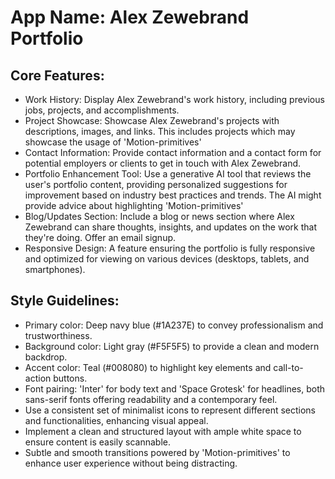# **App Name**: Alex Zewebrand Portfolio

## Core Features:

- Work History: Display Alex Zewebrand's work history, including previous jobs, projects, and accomplishments.
- Project Showcase: Showcase Alex Zewebrand's projects with descriptions, images, and links. This includes projects which may showcase the usage of 'Motion-primitives'
- Contact Information: Provide contact information and a contact form for potential employers or clients to get in touch with Alex Zewebrand.
- Portfolio Enhancement Tool: Use a generative AI tool that reviews the user's portfolio content, providing personalized suggestions for improvement based on industry best practices and trends.  The AI might provide advice about highlighting 'Motion-primitives'
- Blog/Updates Section: Include a blog or news section where Alex Zewebrand can share thoughts, insights, and updates on the work that they're doing. Offer an email signup.
- Responsive Design: A feature ensuring the portfolio is fully responsive and optimized for viewing on various devices (desktops, tablets, and smartphones).

## Style Guidelines:

- Primary color: Deep navy blue (#1A237E) to convey professionalism and trustworthiness.
- Background color: Light gray (#F5F5F5) to provide a clean and modern backdrop.
- Accent color: Teal (#008080) to highlight key elements and call-to-action buttons.
- Font pairing: 'Inter' for body text and 'Space Grotesk' for headlines, both sans-serif fonts offering readability and a contemporary feel.
- Use a consistent set of minimalist icons to represent different sections and functionalities, enhancing visual appeal.
- Implement a clean and structured layout with ample white space to ensure content is easily scannable.
- Subtle and smooth transitions powered by 'Motion-primitives' to enhance user experience without being distracting.